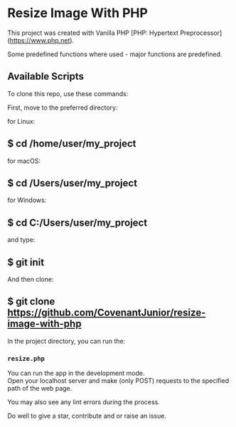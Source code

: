 # Resize Image With PHP

This project was created with Vanilla PHP [PHP: Hypertext Preprocessor] (https://www.php.net).

Some predefined functions where used - major functions are predefined.

## Available Scripts

To clone this repo, use these commands:

First, move to the preferred directory:

for Linux:
## $ cd /home/user/my_project

for macOS:
## $ cd /Users/user/my_project

for Windows:
## $ cd C:/Users/user/my_project

and type:
## $ git init

And then clone:
## $ git clone https://github.com/CovenantJunior/resize-image-with-php

In the project directory, you can run the:

### `resize.php`

You can run the app in the development mode.\
Open your localhost server and make (only POST) requests to the specified path of the web page.

You may also see any lint errors during the process.

Do well to give a star, contribute and or raise an issue.
